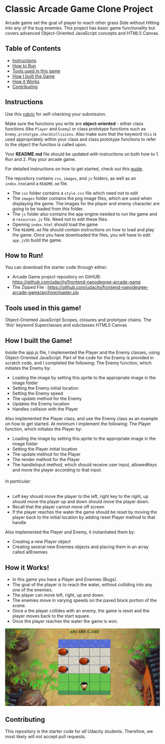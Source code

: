 # Classic Arcade Game Clone Project
Arcade game set the goal of player to reach other grass Side without Hitting into any of the bug enemies. This project has basic game functionality but covers advanced Object-Oriented JavaScript concepts and HTML5 Canvas.

## Table of Contents

-   [Instructions](#Instructions)
-   [How to Run](#How-to-Run)
-   [Tools used in this game](#Tools-used-in-this-game)
-   [How I built the Game](#How-I-built-the-Game)
-   [ How it Works](#How-it-Works)
-   [Contributing](#Contributing)

## Instructions

Use this [rubric](https://review.udacity.com/#!/rubrics/15/view) for self-checking your submission.

Make sure the functions you write are **object-oriented** - either class functions (like `Player` and `Enemy`) or class prototype functions such as `Enemy.prototype.checkCollisions`. Also make sure that the keyword `this` is used appropriately within your class and class prototype functions to refer to the object the function is called upon.

Your **README.md** file should be updated with instructions on both how to 1. Run and 2. Play your arcade game.

For detailed instructions on how to get started, check out this [guide](https://docs.google.com/document/d/1v01aScPjSWCCWQLIpFqvg3-vXLH2e8_SZQKC8jNO0Dc/pub?embedded=true).

 The repository contains `css`, `images`, and `js` folders, as well as an `index.html`and a `README.md` file.
* The `css` folder contains a `style.css` file which need not to edit
* The `images` folder contains the png image files, which are used when displaying the game. The images for the player and enemy character are going to be loaded from this folder.
* The `js` folder also contains the app engine needed to run the game and a `resources.js` file.  Need not to edit these files.
* Opening `index.html` should load the game
* The `README.md` file should contain instructions on how to load and play the game.
Once you have downloaded the files, you will have to edit `app.js`to build the game.


## How to Run!
You can download the starter code through either:
-   Arcade Game project repository on GitHUB: <https://github.com/udacity/frontend-nanodegree-arcade-game>
-   The Zipped File : <https://github.com/udacity/frontend-nanodegree-arcade-game/archive/master.zip>

## Tools used in this game!
Object-Oriented JavaScript Scopes, closures and prototype chains. The 'this' keyword Superclasses and subclasses HTML5 Canvas

## How I built the Game!
Inside the app.js file, I implemented the Player and the Enemy classes, using Object-Oriented JavaScript. Part of the code for the Enemy is provided in scratch code, and I completed the following:
The Enemy function, which initiates the Enemy by:
* Loading the image by setting this.sprite to the appropriate image in the image folder
* Setting the Enemy initial location
* Setting the Enemy speed
* The update method for the Enemy
* Updates the Enemy location
* Handles collision with the Player

Also implemented the Player class, and use the Enemy class as an example on how to get started. At minimum I implement the following:
The Player function, which initiates the Player by:
* Loading the image by setting this.sprite to the appropriate image in the image folder
* Setting the Player initial location
* The update method for the Player
* The render method for the Player
* The handleInput method, which should receive user input, allowedKeys  and move the player according to that input.
###### In particular:
* Left key should move the player to the left, right key to the right, up should move the player up and down should move the player down.
* Recall that the player cannot move off screen
* If the player reaches the water the game should be reset by moving the player back to the initial location by adding reset Player method to that handle

Also implemented the Player and Enemy, it instantiated them by:
* Creating a new Player object
* Creating several new Enemies objects and placing them in an array called allEnemies

## How it Works!
* In this game you have a Player and Enemies (Bugs).
* The goal of the player is to reach the water, without colliding into any one of the enemies.
* The player can move left, right, up and down.
* The enemies move in varying speeds on the paved block portion of the scene.
* Once a the player collides with an enemy, the game is reset and the player moves back to the start square.
* Once the player reaches the water the game is won.

![Image](https://github.com/UshasriMavuri1999/Arcade-Game/blob/master/images/screenshot.png)


## Contributing

This repository is the starter code for _all_ Udacity students. Therefore, we most likely will not accept pull requests.
